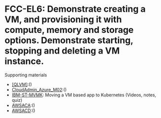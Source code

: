 # FCC-EL6: Demonstrate creating a VM, and provisioning it with compute, memory and storage options. Demonstrate starting, stopping and deleting a VM instance. 

Supporting materials

* [[QLVM]]():()
* [CloudAdmin_Azure_M02]():()
* [IBM-ST-MVMK](../../../Materials/IBM-ST-MVMK.md): Moving a VM based app to Kubernetes (Videos, notes, quiz)
* [AWSACA]():()
* [AWSACD]():()

											

